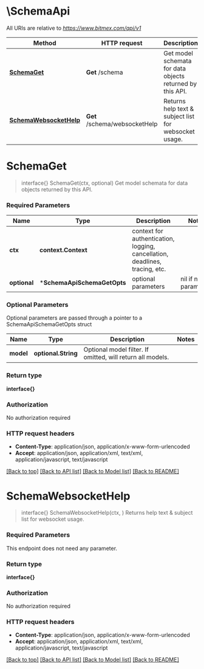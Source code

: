# \SchemaApi

All URIs are relative to *https://www.bitmex.com/api/v1*

Method | HTTP request | Description
------------- | ------------- | -------------
[**SchemaGet**](SchemaApi.md#SchemaGet) | **Get** /schema | Get model schemata for data objects returned by this API.
[**SchemaWebsocketHelp**](SchemaApi.md#SchemaWebsocketHelp) | **Get** /schema/websocketHelp | Returns help text &amp; subject list for websocket usage.


# **SchemaGet**
> interface{} SchemaGet(ctx, optional)
Get model schemata for data objects returned by this API.

### Required Parameters

Name | Type | Description  | Notes
------------- | ------------- | ------------- | -------------
 **ctx** | **context.Context** | context for authentication, logging, cancellation, deadlines, tracing, etc.
 **optional** | ***SchemaApiSchemaGetOpts** | optional parameters | nil if no parameters

### Optional Parameters
Optional parameters are passed through a pointer to a SchemaApiSchemaGetOpts struct

Name | Type | Description  | Notes
------------- | ------------- | ------------- | -------------
 **model** | **optional.String**| Optional model filter. If omitted, will return all models. | 

### Return type

**interface{}**

### Authorization

No authorization required

### HTTP request headers

 - **Content-Type**: application/json, application/x-www-form-urlencoded
 - **Accept**: application/json, application/xml, text/xml, application/javascript, text/javascript

[[Back to top]](#) [[Back to API list]](../README.md#documentation-for-api-endpoints) [[Back to Model list]](../README.md#documentation-for-models) [[Back to README]](../README.md)

# **SchemaWebsocketHelp**
> interface{} SchemaWebsocketHelp(ctx, )
Returns help text & subject list for websocket usage.

### Required Parameters
This endpoint does not need any parameter.

### Return type

**interface{}**

### Authorization

No authorization required

### HTTP request headers

 - **Content-Type**: application/json, application/x-www-form-urlencoded
 - **Accept**: application/json, application/xml, text/xml, application/javascript, text/javascript

[[Back to top]](#) [[Back to API list]](../README.md#documentation-for-api-endpoints) [[Back to Model list]](../README.md#documentation-for-models) [[Back to README]](../README.md)

